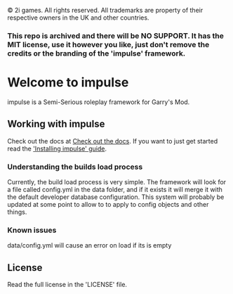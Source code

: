 © 2i games. All rights reserved. All trademarks are property of their respective owners in the UK and other countries.

###  This repo is archived and there will be NO SUPPORT. It has the MIT license, use it however you like, just don't remove the credits or the branding of the 'impulse' framework.

# Welcome to impulse
impulse is a Semi-Serious roleplay framework for Garry's Mod.

## Working with impulse
Check out the docs at [Check out the docs](https://vingard.github.io/impulsedocs/). If you want to just get started read the ['Installing impulse' guide](https://vingard.github.io/impulsedocs/topics/00-installing.md.html).

### Understanding the builds load process
Currently, the build load process is very simple. The framework will look for a file called config.yml in the data folder, and if it exists it will merge it with the default developer database configuration. This system will probably be updated at some point to allow to to apply to config objects and other things.

### Known issues
data/config.yml will cause an error on load if its is empty

## License
Read the full license in the 'LICENSE' file.
